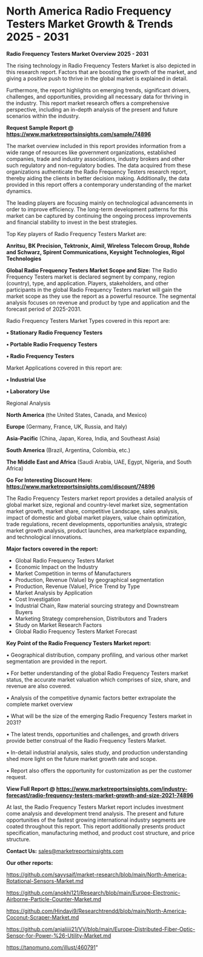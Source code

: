# North America Radio Frequency Testers Market Growth & Trends 2025 - 2031

<Strong> Radio Frequency Testers Market Overview 2025 - 2031</strong>

The rising technology in Radio Frequency Testers Market is also depicted in this research report. Factors that are boosting the growth of the market, and giving a positive push to thrive in the global market is explained in detail.

Furthermore, the report highlights on emerging trends, significant drivers, challenges, and opportunities, providing all necessary data for thriving in the industry. This report market research offers a comprehensive perspective, including an in-depth analysis of the present and future scenarios within the industry.

<strong>Request Sample Report @ <a href=https://www.marketreportsinsights.com/sample/74896>https://www.marketreportsinsights.com/sample/74896</a></strong>

The market overview included in this report provides information from a wide range of resources like government organizations, established companies, trade and industry associations, industry brokers and other such regulatory and non-regulatory bodies. The data acquired from these organizations authenticate the Radio Frequency Testers research report, thereby aiding the clients in better decision making. Additionally, the data provided in this report offers a contemporary understanding of the market dynamics.

The leading players are focusing mainly on technological advancements in order to improve efficiency. The long-term development patterns for this market can be captured by continuing the ongoing process improvements and financial stability to invest in the best strategies.

Top Key players of Radio Frequency Testers Market are:

<strong>Anritsu, BK Precision, Tektronix, Aimil, Wireless Telecom Group, Rohde and Schwarz, Spirent Communications, Keysight Technologies, Rigol Technologies</strong>

<strong><b>Global Radio Frequency Testers Market Scope and Size:</b></strong>
The Radio Frequency Testers market is declared segment by company, region (country), type, and application. Players, stakeholders, and other participants in the global Radio Frequency Testers market will gain the market scope as they use the report as a powerful resource. The segmental analysis focuses on revenue and product by type and application and the forecast period of 2025-2031.

Radio Frequency Testers Market Types covered in this report are:

<strong>• Stationary Radio Frequency Testers

• Portable Radio Frequency Testers

• Radio Frequency Testers</strong>

Market Applications covered in this report are:

<strong>• Industrial Use

• Laboratory Use</strong> 

Regional Analysis

<strong>North America</strong> (the United States, Canada, and Mexico)

<strong>Europe</strong> (Germany, France, UK, Russia, and Italy)

<strong>Asia-Pacific</strong> (China, Japan, Korea, India, and Southeast Asia)

<strong>South America</strong> (Brazil, Argentina, Colombia, etc.)

<strong>The Middle East and Africa</strong> (Saudi Arabia, UAE, Egypt, Nigeria, and South Africa)

<strong>Go For Interesting Discount Here: <a href=https://www.marketreportsinsights.com/discount/74896>https://www.marketreportsinsights.com/discount/74896</a></strong>

The Radio Frequency Testers market report provides a detailed analysis of global market size, regional and country-level market size, segmentation market growth, market share, competitive Landscape, sales analysis, impact of domestic and global market players, value chain optimization, trade regulations, recent developments, opportunities analysis, strategic market growth analysis, product launches, area marketplace expanding, and technological innovations.

<strong><b>Major factors covered in the report:</b></strong>
<ul>
  <li>Global Radio Frequency Testers Market </li>
  <li>Economic Impact on the Industry</li>
  <li>Market Competition in terms of Manufacturers</li>
  <li>Production, Revenue (Value) by geographical segmentation</li>
  <li>Production, Revenue (Value), Price Trend by Type</li>
  <li>Market Analysis by Application</li>
  <li>Cost Investigation</li>
  <li>Industrial Chain, Raw material sourcing strategy and Downstream Buyers</li>
  <li>Marketing Strategy comprehension, Distributors and Traders</li>
  <li>Study on Market Research Factors</li>
  <li>Global Radio Frequency Testers Market Forecast</li>
</ul>

<strong><b>Key Point of the Radio Frequency Testers Market report:</b></strong>

• Geographical distribution, company profiling, and various other market segmentation are provided in the report.

• For better understanding of the global Radio Frequency Testers market status, the accurate market valuation which comprises of size, share, and revenue are also covered.

• Analysis of the competitive dynamic factors better extrapolate the complete market overview

• What will be the size of the emerging Radio Frequency Testers market in 2031?

• The latest trends, opportunities and challenges, and growth drivers provide better construal of the Radio Frequency Testers Market.

• In-detail industrial analysis, sales study, and production understanding shed more light on the future market growth rate and scope.

• Report also offers the opportunity for customization as per the customer request.

<strong><b>View Full Report @ <a href=https://www.marketreportsinsights.com/industry-forecast/radio-frequency-testers-market-growth-and-size-2021-74896>https://www.marketreportsinsights.com/industry-forecast/radio-frequency-testers-market-growth-and-size-2021-74896</a></b></strong>


At last, the Radio Frequency Testers Market report includes investment come analysis and development trend analysis. The present and future opportunities of the fastest growing international industry segments are coated throughout this report. This report additionally presents product specification, manufacturing method, and product cost structure, and price structure.

<strong>Contact Us:</strong>
sales@marketreportsinsights.com

<strong>Our other reports:</strong>

<a href=https://github.com/sayysaif/market-research/blob/main/North-America-Rotational-Sensors-Market.md>https://github.com/sayysaif/market-research/blob/main/North-America-Rotational-Sensors-Market.md</a>

<a href=https://github.com/anokhi121/Research/blob/main/Europe-Electronic-Airborne-Particle-Counter-Market.md>https://github.com/anokhi121/Research/blob/main/Europe-Electronic-Airborne-Particle-Counter-Market.md</a>

<a href=https://github.com/Hindavi9/Researchtrendd/blob/main/North-America-Coconut-Scraper-Market.md>https://github.com/Hindavi9/Researchtrendd/blob/main/North-America-Coconut-Scraper-Market.md</a>

<a href=https://github.com/anjaliiii21/VV/blob/main/Europe-Distributed-Fiber-Optic-Sensor-for-Power-%26-Utility-Market.md>https://github.com/anjaliiii21/VV/blob/main/Europe-Distributed-Fiber-Optic-Sensor-for-Power-%26-Utility-Market.md</a>

<a href=https://tanomuno.com/illust/460791>https://tanomuno.com/illust/460791</a>"
